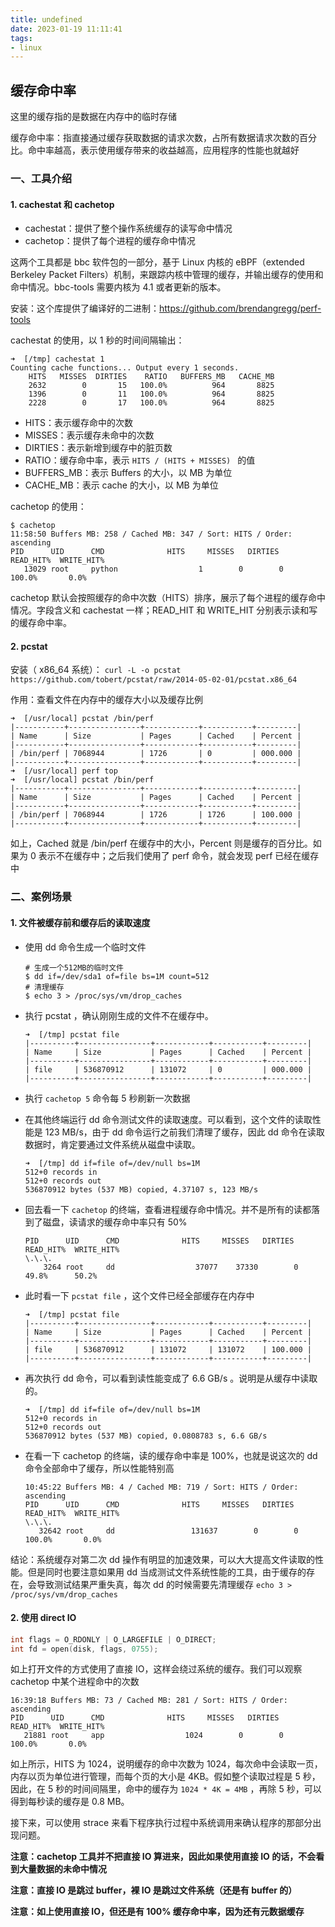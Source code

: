 ```yaml
---
title: undefined
date: 2023-01-19 11:11:41
tags:
- linux
---
```


## 缓存命中率

这里的缓存指的是数据在内存中的临时存储

缓存命中率：指直接通过缓存获取数据的请求次数，占所有数据请求次数的百分比。命中率越高，表示使用缓存带来的收益越高，应用程序的性能也就越好

### 一、工具介绍

#### 1. cachestat 和 cachetop

- cachestat：提供了整个操作系统缓存的读写命中情况
- cachetop：提供了每个进程的缓存命中情况

这两个工具都是 bbc 软件包的一部分，基于 Linux 内核的 eBPF（extended Berkeley Packet Filters）机制，来跟踪内核中管理的缓存，并输出缓存的使用和命中情况。bbc-tools 需要内核为 4.1 或者更新的版本。

安装：这个库提供了编译好的二进制：https://github.com/brendangregg/perf-tools

cachestat 的使用，以 1 秒的时间间隔输出：

```shell
➜  [/tmp] cachestat 1
Counting cache functions... Output every 1 seconds.
    HITS   MISSES  DIRTIES    RATIO   BUFFERS_MB   CACHE_MB
    2632        0       15   100.0%          964       8825
    1396        0       11   100.0%          964       8825
    2228        0       17   100.0%          964       8825
```

- HITS：表示缓存命中的次数
- MISSES：表示缓存未命中的次数
- DIRTIES：表示新增到缓存中的脏页数
- RATIO：缓存命中率，表示 `HITS / (HITS + MISSES) ` 的值
- BUFFERS_MB：表示 Buffers 的大小，以 MB 为单位
- CACHE_MB：表示 cache 的大小，以 MB 为单位

cachetop 的使用：

```shell
$ cachetop
11:58:50 Buffers MB: 258 / Cached MB: 347 / Sort: HITS / Order: ascending
PID      UID      CMD              HITS     MISSES   DIRTIES  READ_HIT%  WRITE_HIT%
   13029 root     python                  1        0        0     100.0%       0.0%
```

cachetop 默认会按照缓存的命中次数（HITS）排序，展示了每个进程的缓存命中情况。字段含义和 cachestat 一样；READ_HIT 和 WRITE_HIT 分别表示读和写的缓存命中率。

#### 2. pcstat

安装（ x86_64 系统）： `curl -L -o pcstat https://github.com/tobert/pcstat/raw/2014-05-02-01/pcstat.x86_64`

作用：查看文件在内存中的缓存大小以及缓存比例

```shell
➜  [/usr/local] pcstat /bin/perf
|-----------+----------------+------------+-----------+---------|
| Name      | Size           | Pages      | Cached    | Percent |
|-----------+----------------+------------+-----------+---------|
| /bin/perf | 7068944        | 1726       | 0         | 000.000 |
|-----------+----------------+------------+-----------+---------|
➜  [/usr/local] perf top
➜  [/usr/local] pcstat /bin/perf
|-----------+----------------+------------+-----------+---------|
| Name      | Size           | Pages      | Cached    | Percent |
|-----------+----------------+------------+-----------+---------|
| /bin/perf | 7068944        | 1726       | 1726      | 100.000 |
|-----------+----------------+------------+-----------+---------|
```

如上，Cached 就是 /bin/perf 在缓存中的大小，Percent 则是缓存的百分比。如果为 0 表示不在缓存中；之后我们使用了 perf 命令，就会发现 perf 已经在缓存中

### 二、案例场景

#### 1. 文件被缓存前和缓存后的读取速度

- 使用 dd 命令生成一个临时文件

    ```shell
    # 生成一个512MB的临时文件
    $ dd if=/dev/sda1 of=file bs=1M count=512
    # 清理缓存
    $ echo 3 > /proc/sys/vm/drop_caches
    ```

- 执行 pcstat ，确认刚刚生成的文件不在缓存中。

    ```shell
    ➜  [/tmp] pcstat file 
    |----------+----------------+------------+-----------+---------|
    | Name     | Size           | Pages      | Cached    | Percent |
    |----------+----------------+------------+-----------+---------|
    | file     | 536870912      | 131072     | 0         | 000.000 |
    |----------+----------------+------------+-----------+---------|
    ```

- 执行 `cachetop 5` 命令每 5 秒刷新一次数据

- 在其他终端运行 dd 命令测试文件的读取速度。可以看到，这个文件的读取性能是 123 MB/s，由于 dd 命令运行之前我们清理了缓存，因此 dd 命令在读取数据时，肯定要通过文件系统从磁盘中读取。

    ```shell
    ➜  [/tmp] dd if=file of=/dev/null bs=1M
    512+0 records in
    512+0 records out
    536870912 bytes (537 MB) copied, 4.37107 s, 123 MB/s
    ```

- 回去看一下 `cachetop` 的终端，查看进程缓存命中情况。并不是所有的读都落到了磁盘，读请求的缓存命中率只有 50% 

    ```shell
    PID      UID      CMD              HITS     MISSES   DIRTIES  READ_HIT%  WRITE_HIT%
    \.\.\.
        3264 root     dd                  37077    37330        0      49.8%      50.2%
    ```

- 此时看一下 `pcstat file` ，这个文件已经全部缓存在内存中

    ```shell
    ➜  [/tmp] pcstat file 
    |----------+----------------+------------+-----------+---------|
    | Name     | Size           | Pages      | Cached    | Percent |
    |----------+----------------+------------+-----------+---------|
    | file     | 536870912      | 131072     | 131072    | 100.000 |
    |----------+----------------+------------+-----------+---------|
    ```

- 再次执行 dd 命令，可以看到读性能变成了 6.6 GB/s 。说明是从缓存中读取的。

    ```shell
    ➜  [/tmp] dd if=file of=/dev/null bs=1M
    512+0 records in
    512+0 records out
    536870912 bytes (537 MB) copied, 0.0808783 s, 6.6 GB/s
    ```

- 在看一下 cachetop 的终端，读的缓存命中率是 100%，也就是说这次的 dd 命令全部命中了缓存，所以性能特别高 

    ```shell
    10:45:22 Buffers MB: 4 / Cached MB: 719 / Sort: HITS / Order: ascending
    PID      UID      CMD              HITS     MISSES   DIRTIES  READ_HIT%  WRITE_HIT%
    \.\.\.
       32642 root     dd                 131637        0        0     100.0%       0.0%
    ```

结论：系统缓存对第二次 dd 操作有明显的加速效果，可以大大提高文件读取的性能。但是同时也要注意如果用 dd 当成测试文件系统性能的工具，由于缓存的存在，会导致测试结果严重失真，每次 dd 的时候需要先清理缓存 `echo 3 > /proc/sys/vm/drop_caches`

#### 2. 使用 direct IO

```c
int flags = O_RDONLY | O_LARGEFILE | O_DIRECT; 
int fd = open(disk, flags, 0755);
```

如上打开文件的方式使用了直接 IO，这样会绕过系统的缓存。我们可以观察 cachetop 中某个进程命中的次数

```shell
16:39:18 Buffers MB: 73 / Cached MB: 281 / Sort: HITS / Order: ascending
PID      UID      CMD              HITS     MISSES   DIRTIES  READ_HIT%  WRITE_HIT%
   21881 root     app                  1024        0        0     100.0%       0.0% 
```

如上所示，HITS 为 1024，说明缓存的命中次数为 1024，每次命中会读取一页，内存以页为单位进行管理，而每个页的大小是 4KB。假如整个读取过程是 5 秒，因此，在 5 秒的时间间隔里，命中的缓存为 `1024 * 4K = 4MB` ，再除 5 秒，可以得到每秒读的缓存是 0.8 MB。

接下来，可以使用 strace 来看下程序执行过程中系统调用来确认程序的那部分出现问题。

**注意：cachetop 工具并不把直接 IO 算进来，因此如果使用直接 IO 的话，不会看到大量数据的未命中情况**

**注意：直接 IO 是跳过 buffer，裸 IO 是跳过文件系统（还是有 buffer 的）**

**注意：如上使用直接 IO，但还是有 100% 缓存命中率，因为还有元数据缓存**



















